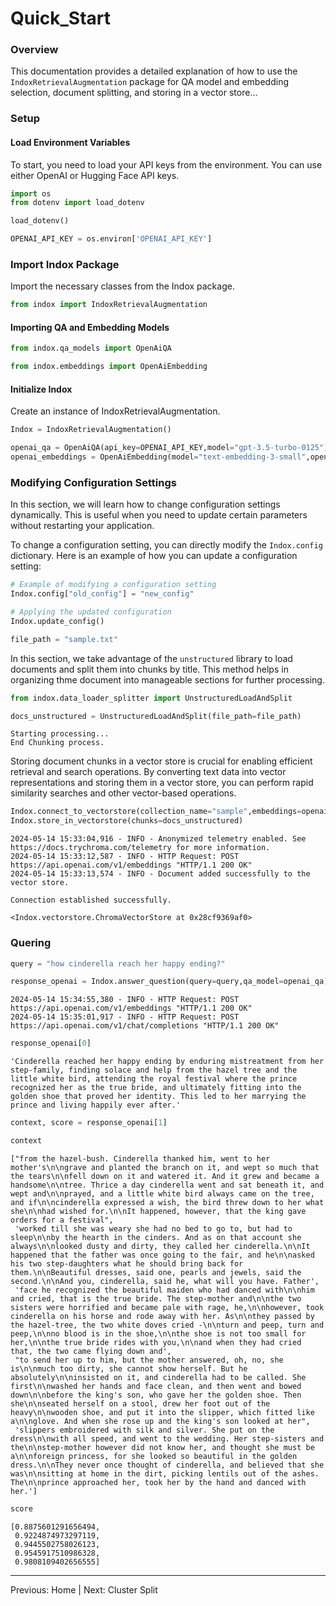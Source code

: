 # Quick\_Start

### Overview

This documentation provides a detailed explanation of how to use the `IndoxRetrievalAugmentation` package for QA model and embedding selection, document splitting, and storing in a vector store...

### Setup

#### Load Environment Variables

To start, you need to load your API keys from the environment. You can use either OpenAI or Hugging Face API keys.

```python
import os
from dotenv import load_dotenv

load_dotenv()

OPENAI_API_KEY = os.environ['OPENAI_API_KEY']
```

### Import Indox Package

Import the necessary classes from the Indox package.

```python
from indox import IndoxRetrievalAugmentation
```

#### Importing QA and Embedding Models

```python
from indox.qa_models import OpenAiQA
```

```python
from indox.embeddings import OpenAiEmbedding
```

#### Initialize Indox

Create an instance of IndoxRetrievalAugmentation.

```python
Indox = IndoxRetrievalAugmentation()
```

```python
openai_qa = OpenAiQA(api_key=OPENAI_API_KEY,model="gpt-3.5-turbo-0125")
openai_embeddings = OpenAiEmbedding(model="text-embedding-3-small",openai_api_key=OPENAI_API_KEY)
```

### Modifying Configuration Settings

In this section, we will learn how to change configuration settings dynamically. This is useful when you need to update certain parameters without restarting your application.

To change a configuration setting, you can directly modify the `Indox.config` dictionary. Here is an example of how you can update a configuration setting:

```python
# Example of modifying a configuration setting
Indox.config["old_config"] = "new_config"

# Applying the updated configuration
Indox.update_config()
```

```python
file_path = "sample.txt"
```

In this section, we take advantage of the `unstructured` library to load documents and split them into chunks by title. This method helps in organizing thme document into manageable sections for further processing.

```python
from indox.data_loader_splitter import UnstructuredLoadAndSplit
```

```python
docs_unstructured = UnstructuredLoadAndSplit(file_path=file_path)
```

```
Starting processing...
End Chunking process.
```

Storing document chunks in a vector store is crucial for enabling efficient retrieval and search operations. By converting text data into vector representations and storing them in a vector store, you can perform rapid similarity searches and other vector-based operations.

```python
Indox.connect_to_vectorstore(collection_name="sample",embeddings=openai_embeddings)
Indox.store_in_vectorstore(chunks=docs_unstructured)
```

```
2024-05-14 15:33:04,916 - INFO - Anonymized telemetry enabled. See                     https://docs.trychroma.com/telemetry for more information.
2024-05-14 15:33:12,587 - INFO - HTTP Request: POST https://api.openai.com/v1/embeddings "HTTP/1.1 200 OK"
2024-05-14 15:33:13,574 - INFO - Document added successfully to the vector store.

Connection established successfully.

<Indox.vectorstore.ChromaVectorStore at 0x28cf9369af0>
```

### Quering

```python
query = "how cinderella reach her happy ending?"
```

```python
response_openai = Indox.answer_question(query=query,qa_model=openai_qa)
```

```
2024-05-14 15:34:55,380 - INFO - HTTP Request: POST https://api.openai.com/v1/embeddings "HTTP/1.1 200 OK"
2024-05-14 15:35:01,917 - INFO - HTTP Request: POST https://api.openai.com/v1/chat/completions "HTTP/1.1 200 OK"
```

```python
response_openai[0]
```

```
'Cinderella reached her happy ending by enduring mistreatment from her step-family, finding solace and help from the hazel tree and the little white bird, attending the royal festival where the prince recognized her as the true bride, and ultimately fitting into the golden shoe that proved her identity. This led to her marrying the prince and living happily ever after.'
```

```python
context, score = response_openai[1]
```

```python
context
```

```
["from the hazel-bush. Cinderella thanked him, went to her mother's\n\ngrave and planted the branch on it, and wept so much that the tears\n\nfell down on it and watered it. And it grew and became a handsome\n\ntree. Thrice a day cinderella went and sat beneath it, and wept and\n\nprayed, and a little white bird always came on the tree, and if\n\ncinderella expressed a wish, the bird threw down to her what she\n\nhad wished for.\n\nIt happened, however, that the king gave orders for a festival",
 'worked till she was weary she had no bed to go to, but had to sleep\n\nby the hearth in the cinders. And as on that account she always\n\nlooked dusty and dirty, they called her cinderella.\n\nIt happened that the father was once going to the fair, and he\n\nasked his two step-daughters what he should bring back for them.\n\nBeautiful dresses, said one, pearls and jewels, said the second.\n\nAnd you, cinderella, said he, what will you have. Father',
 'face he recognized the beautiful maiden who had danced with\n\nhim and cried, that is the true bride. The step-mother and\n\nthe two sisters were horrified and became pale with rage, he,\n\nhowever, took cinderella on his horse and rode away with her. As\n\nthey passed by the hazel-tree, the two white doves cried -\n\nturn and peep, turn and peep,\n\nno blood is in the shoe,\n\nthe shoe is not too small for her,\n\nthe true bride rides with you,\n\nand when they had cried that, the two came flying down and',
 "to send her up to him, but the mother answered, oh, no, she is\n\nmuch too dirty, she cannot show herself. But he absolutely\n\ninsisted on it, and cinderella had to be called. She first\n\nwashed her hands and face clean, and then went and bowed down\n\nbefore the king's son, who gave her the golden shoe. Then she\n\nseated herself on a stool, drew her foot out of the heavy\n\nwooden shoe, and put it into the slipper, which fitted like a\n\nglove. And when she rose up and the king's son looked at her",
 'slippers embroidered with silk and silver. She put on the dress\n\nwith all speed, and went to the wedding. Her step-sisters and the\n\nstep-mother however did not know her, and thought she must be a\n\nforeign princess, for she looked so beautiful in the golden dress.\n\nThey never once thought of cinderella, and believed that she was\n\nsitting at home in the dirt, picking lentils out of the ashes. The\n\nprince approached her, took her by the hand and danced with her.']
```

```python
score
```

```
[0.8875601291656494,
 0.9224874973297119,
 0.9445502758026123,
 0.9545917510986328,
 0.9808109402656555]
```

***

Previous: Home | Next: Cluster Split
